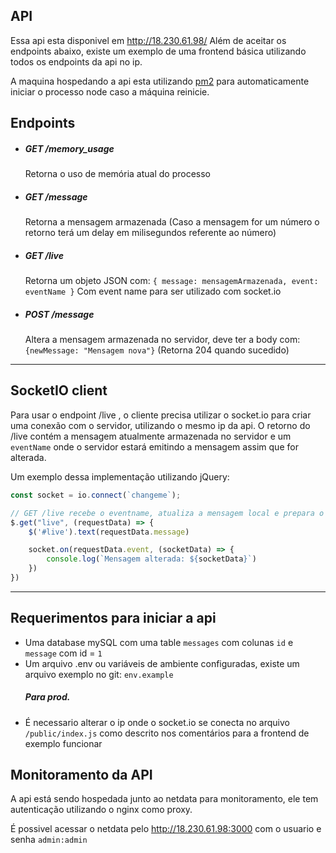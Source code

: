## API

Essa api esta disponivel em http://18.230.61.98/ Além de aceitar os endpoints abaixo, existe um exemplo de uma frontend básica utilizando todos os endpoints da api no ip.

A maquina hospedando a api esta utilizando [pm2](https://www.npmjs.com/package/pm2) para automaticamente iniciar o processo node caso a máquina reinicie.

## Endpoints
- ##### GET /memory_usage
    Retorna o uso de memória atual do processo
- ##### GET /message
    Retorna a mensagem armazenada
    (Caso a mensagem for um número o retorno terá um delay em milisegundos referente ao número)
- ##### GET /live
    Retorna um objeto JSON com: `{
        message: mensagemArmazenada,
        event: eventName
    }`
    Com event name para ser utilizado com socket.io
- ##### POST /message
    Altera a mensagem armazenada no servidor, deve ter a body com: `{newMessage: "Mensagem nova"}`
    (Retorna 204 quando sucedido)
---
## SocketIO client

Para usar o endpoint /live , o cliente precisa utilizar o socket.io para criar uma conexão com o servidor, utilizando o mesmo ip da api.
O retorno do /live contém a mensagem atualmente armazenada no servidor e um `eventName` onde o servidor estará emitindo a mensagem assim que for alterada.

Um exemplo dessa implementação utilizando jQuery:
```javascript
const socket = io.connect(`changeme`);

// GET /live recebe o eventname, atualiza a mensagem local e prepara o socket para receber o evento
$.get("live", (requestData) => {
    $('#live').text(requestData.message)

    socket.on(requestData.event, (socketData) => {
        console.log(`Mensagem alterada: ${socketData}`)
    })
})
```

---
## Requerimentos para iniciar a api
- Uma database mySQL com uma table ``messages`` com colunas ``id`` e ``message`` com id = ``1``
- Um arquivo .env ou variáveis de ambiente configuradas, existe um arquivo exemplo no git: ``env.example``
   ##### Para prod.
- É necessario alterar o ip onde o socket.io se conecta no arquivo ``/public/index.js`` como descrito nos comentários para a frontend de exemplo funcionar


## Monitoramento da API

A api está sendo hospedada junto ao netdata para monitoramento, ele tem autenticação utilizando o nginx como proxy.

É possivel acessar o netdata pelo http://18.230.61.98:3000 com o usuario e senha `admin:admin`